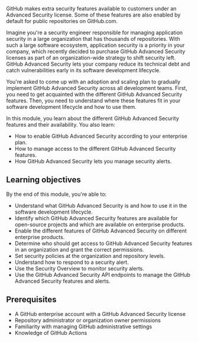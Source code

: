 GitHub makes extra security features available to customers under an Advanced Security license. Some of these features are also enabled by default for public repositories on GitHub.com.

Imagine you're a security engineer responsible for managing application security in a large organization that has thousands of repositories. With such a large software ecosystem, application security is a priority in your company, which recently decided to purchase GitHub Advanced Security licenses as part of an organization-wide strategy to shift security left. GitHub Advanced Security lets your company reduce its technical debt and catch vulnerabilities early in its software development lifecycle.

You're asked to come up with an adoption and scaling plan to gradually implement GitHub Advanced Security across all development teams. First, you need to get acquainted with the different GitHub Advanced Security features. Then, you need to understand where these features fit in your software development lifecycle and how to use them.

In this module, you learn about the different GitHub Advanced Security features and their availability. You also learn:

- How to enable GitHub Advanced Security according to your enterprise plan.
- How to manage access to the different GitHub Advanced Security features.
- How GitHub Advanced Security lets you manage security alerts.

## Learning objectives

By the end of this module, you're able to:

- Understand what GitHub Advanced Security is and how to use it in the software development lifecycle.
- Identify which GitHub Advanced Security features are available for open-source projects and which are available on enterprise products.
- Enable the different features of GitHub Advanced Security on different enterprise products.
- Determine who should get access to GitHub Advanced Security features in an organization and grant the correct permissions.
- Set security policies at the organization and repository levels.
- Understand how to respond to a security alert.
- Use the Security Overview to monitor security alerts.
- Use the GitHub Advanced Security API endpoints to manage the GitHub Advanced Security features and alerts.

## Prerequisites

- A GitHub enterprise account with a GitHub Advanced Security license
- Repository administrator or organization owner permissions
- Familiarity with managing GitHub administrative settings
- Knowledge of GitHub Actions
